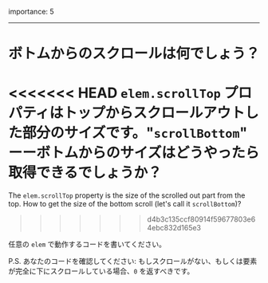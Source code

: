 importance: 5

---

# ボトムからのスクロールは何でしょう？

<<<<<<< HEAD
`elem.scrollTop` プロパティはトップからスクロールアウトした部分のサイズです。"`scrollBottom`" ーーボトムからのサイズはどうやったら取得できるでしょうか？
=======
The `elem.scrollTop` property is the size of the scrolled out part from the top. How to get the size of the bottom scroll (let's call it `scrollBottom`)?
>>>>>>> d4b3c135ccf80914f59677803e64ebc832d165e3

任意の `elem` で動作するコードを書いてください。

P.S. あなたのコードを確認してください: もしスクロールがない、もしくは要素が完全に下にスクロールしている場合、`0` を返すべきです。
